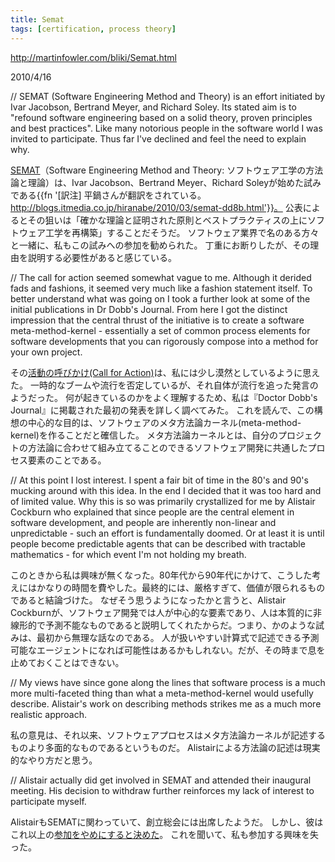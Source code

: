 ```yaml
---
title: Semat
tags: [certification, process theory]
---
```


http://martinfowler.com/bliki/Semat.html

2010/4/16

// SEMAT (Software Engineering Method and Theory) is an effort initiated by Ivar Jacobson, Bertrand Meyer, and Richard Soley. Its stated aim is to "refound software engineering based on a solid theory, proven principles and best practices". Like many notorious people in the software world I was invited to participate. Thus far I've declined and feel the need to explain why.

[SEMAT](http://www.semat.org/)（Software Engineering Method and Theory: ソフトウェア工学の方法論と理論）は、Ivar Jacobson、Bertrand Meyer、Richard Soleyが始めた試みである{{fn '[訳注] 平鍋さんが翻訳をされている。  http://blogs.itmedia.co.jp/hiranabe/2010/03/semat-dd8b.html'}}。
公表によるとその狙いは「確かな理論と証明された原則とベストプラクティスの上にソフトウェア工学を再構築」することだそうだ。
ソフトウェア業界で名のある方々と一緒に、私もこの試みへの参加を勧められた。
丁重にお断りしたが、その理由を説明する必要性があると感じている。

// The call for action seemed somewhat vague to me. Although it derided fads and fashions, it seemed very much like a fashion statement itself. To better understand what was going on I took a further look at some of the initial publications in Dr Dobb's Journal. From here I got the distinct impression that the central thrust of the initiative is to create a software meta-method-kernel - essentially a set of common process elements for software developments that you can rigorously compose into a method for your own project.

その[活動の呼びかけ(Call for Action)](http://www.semat.org/)は、私には少し漠然としているように思えた。
一時的なブームや流行を否定しているが、それ自体が流行を追った発言のようだった。
何が起きているのかをよく理解するため、私は『Doctor Dobb's Journal』に掲載された最初の発表を詳しく調べてみた。
これを読んで、この構想の中心的な目的は、ソフトウェアのメタ方法論カーネル(meta-method-kernel)を作ることだと確信した。
メタ方法論カーネルとは、自分のプロジェクトの方法論に合わせて組み立てることのできるソフトウェア開発に共通したプロセス要素のことである。

// At this point I lost interest. I spent a fair bit of time in the 80's and 90's mucking around with this idea. In the end I decided that it was too hard  and of limited value. Why this is so was primarily crystallized for me by Alistair Cockburn who explained that since people are the central element in software development, and people are inherently non-linear and unpredictable - such an effort is fundamentally doomed. Or at least it is until people become predictable agents that can be described with tractable mathematics - for which event I'm not holding my breath.

このときから私は興味が無くなった。80年代から90年代にかけて、こうした考えにはかなりの時間を費やした。最終的には、厳格すぎて、価値が限られるものであると結論づけた。
なぜそう思うようになったかと言うと、Alistair Cockburnが、ソフトウェア開発では人が中心的な要素であり、人は本質的に非線形的で予測不能なものであると説明してくれたからだ。つまり、かのような試みは、最初から無理な話なのである。
人が扱いやすい計算式で記述できる予測可能なエージェントになれば可能性はあるかもしれない。だが、その時まで息を止めておくことはできない。

// My views have since gone along the lines that software process is a much more multi-faceted thing than what a meta-method-kernel would usefully describe. Alistair's work on describing methods strikes me as a much more realistic approach.

私の意見は、それ以来、ソフトウェアプロセスはメタ方法論カーネルが記述するものより多面的なものであるというものだ。
Alistairによる方法論の記述は現実的なやり方だと思う。

// Alistair actually did get involved in SEMAT and attended their inaugural meeting. His decision to withdraw further reinforces my lack of interest to participate myself.

AlistairもSEMATに関わっていて、創立総会には出席したようだ。
しかし、彼はこれ以上の[参加をやめにすると決めた](http://ac.cockburn.us/2987)。
これを聞いて、私も参加する興味を失った。

